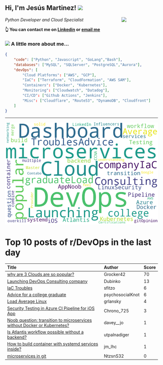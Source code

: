 <!--
**jmartinezl/jmartinezl** is a ✨ _special_ ✨ repository because its `README.md` (this file) appears on your GitHub profile.

Here are some ideas to get you started:

- 🔭 I’m currently working on ...
- 🌱 I’m currently learning ...
- 👯 I’m looking to collaborate on ...
- 🤔 I’m looking for help with ...
- 💬 Ask me about ...
- 📫 How to reach me: ...
- 😄 Pronouns: ...
- ⚡ Fun fact: ...
-->

<h2>Hi, I'm Jesús Martinez! <img src="https://media.giphy.com/media/WUlplcMpOCEmTGBtBW/giphy.gif" width="30"> </h2>
<img align='right' src="https://media.giphy.com/media/NytMLKyiaIh6VH9SPm/giphy.gif" width="120">
<p><em>Python Developer and Cloud Specialist
</em></p>

**👆 You can contact me on [Linkedin](https://www.linkedin.com/in/jes%C3%BAs-martinez-2b7b10104/) or [email me](mailto:jesus.mtz.lorenzo@gmail.com)**

### <img src="https://media.giphy.com/media/VgCDAzcKvsR6OM0uWg/giphy.gif" width="50"> A little more about me...  

```json
{
    "code": ["Python", "Javascript", "GoLang","Bash"],
    "databases": ["MySQL", "SQLServer", "PostgreSQL","Aurora"],
    "devOps": [
        "Cloud Platforms": ["AWS", "GCP"],
        "IaC": ["Terraform", "CloudFormation", "AWS SAM"],
        "Containers": ["Docker", "Kubernetes"],
        "Monitoring": ["Cloudwatch", "Datadog"],
        "CI/CD": ["Github Actions", "Jenkins"],
        "Misc": ["Cloudflare", "Route53", "DynamoDB", "Cloudfront"]
    ]
}
```
---

![Wordcloud](./cloud.png)

# Top 10 posts of r/DevOps in the last day

| Title | Author | Score |
|:---|:---|:---|
| [why are 3 Clouds are so popular?](https://www.reddit.com/r/devops/comments/11b0ycp/why_are_3_clouds_are_so_popular/) | Grocker42 | 70 |
| [Launching DevOps Consulting company](https://www.reddit.com/r/devops/comments/11b5qvk/launching_devops_consulting_company/) | Dubinko | 13 |
| [IaC Troubles](https://www.reddit.com/r/devops/comments/11b51gv/iac_troubles/) | sfitzo | 6 |
| [Advice for a college graduate](https://www.reddit.com/r/devops/comments/11at7wh/advice_for_a_college_graduate/) | psychosocialKnot | 6 |
| [Load Average Linux](https://www.reddit.com/r/devops/comments/11avizw/load_average_linux/) | grlansky | 4 |
| [Security Testing in Azure CI Pipeline for iOS App](https://www.reddit.com/r/devops/comments/11asjdk/security_testing_in_azure_ci_pipeline_for_ios_app/) | Chrono_725 | 3 |
| [Noob question: transition to microservices without Docker or Kubernetes?](https://www.reddit.com/r/devops/comments/11bdwji/noob_question_transition_to_microservices_without/) | davey__jo | 1 |
| [Is Atlantis workflow possible without a backend?](https://www.reddit.com/r/devops/comments/11b232j/is_atlantis_workflow_possible_without_a_backend/) | utpalnadiger | 1 |
| [How to build container with systemd services inside?](https://www.reddit.com/r/devops/comments/11as3br/how_to_build_container_with_systemd_services/) | jm_lhc | 1 |
| [microservices in git](https://www.reddit.com/r/devops/comments/11av9fd/microservices_in_git/) | NtzsnS32 | 0 |
